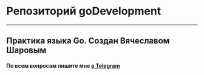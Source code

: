 # **Репозиторий goDevelopment**

----

## Практика языка Go. Создан Вячеславом Шаровым

#### По всем вопросам пишите мне [в Telegram](https://t.me/Marpa3D "Marpa3D")
